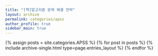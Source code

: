 ```yaml
---
title: "[책]알고리즘 문제 해결 전략"
layout: archive
permalink: categories/apss
author_profile: true
sidebar_main: true
---
```


{% assign posts = site.categories.APSS %}
{% for post in posts %} {% include archive-single.html type=page.entries_layout %} {% endfor %}
